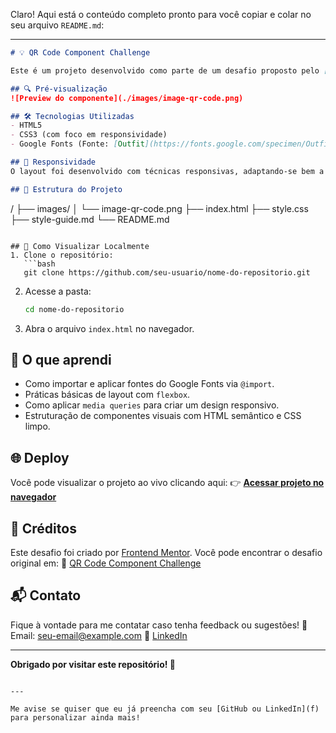 Claro! Aqui está o conteúdo completo pronto para você copiar e colar no seu arquivo `README.md`:

---

```markdown
# 💡 QR Code Component Challenge

Este é um projeto desenvolvido como parte de um desafio proposto pelo [Frontend Mentor](https://www.frontendmentor.io/). O objetivo é recriar um componente de QR Code com fidelidade visual ao design proposto, utilizando apenas HTML e CSS.

## 🔍 Pré-visualização
![Preview do componente](./images/image-qr-code.png)

## 🛠️ Tecnologias Utilizadas
- HTML5
- CSS3 (com foco em responsividade)
- Google Fonts (Fonte: [Outfit](https://fonts.google.com/specimen/Outfit))

## 📱 Responsividade
O layout foi desenvolvido com técnicas responsivas, adaptando-se bem a diferentes tamanhos de tela, especialmente dispositivos móveis com largura até 375px.

## 📁 Estrutura do Projeto
```

/
├── images/
│   └── image-qr-code.png
├── index.html
├── style.css
├── style-guide.md
└── README.md

````

## 🚀 Como Visualizar Localmente
1. Clone o repositório:
   ```bash
   git clone https://github.com/seu-usuario/nome-do-repositorio.git
````

2. Acesse a pasta:

   ```bash
   cd nome-do-repositorio
   ```
3. Abra o arquivo `index.html` no navegador.

## 🧠 O que aprendi

* Como importar e aplicar fontes do Google Fonts via `@import`.
* Práticas básicas de layout com `flexbox`.
* Como aplicar `media queries` para criar um design responsivo.
* Estruturação de componentes visuais com HTML semântico e CSS limpo.

## 🌐 Deploy

Você pode visualizar o projeto ao vivo clicando aqui:
👉 [**Acessar projeto no navegador**](https://seu-usuario.github.io/nome-do-repositorio)

## 🤝 Créditos

Este desafio foi criado por [Frontend Mentor](https://www.frontendmentor.io/).
Você pode encontrar o desafio original em:
🔗 [QR Code Component Challenge](https://www.frontendmentor.io/challenges/qr-code-component-iux_sIO_H)

## 📬 Contato

Fique à vontade para me contatar caso tenha feedback ou sugestões!
📧 Email: [seu-email@example.com](mailto:seu-email@example.com)
💼 [LinkedIn](https://www.linkedin.com/in/seu-perfil)

---

**Obrigado por visitar este repositório! 🚀**

```

---

Me avise se quiser que eu já preencha com seu [GitHub ou LinkedIn](f) para personalizar ainda mais!
```
